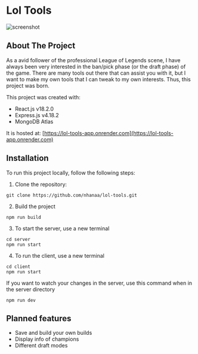 # Lol Tools

![screenshot](https://i.imgur.com/sMl5vpj.png)

## About The Project

As a avid follower of the professional League of Legends scene, I have always
been very interested in the ban/pick phase (or the draft phase) of the game.
There are many tools out there that can assist you with it, but I want to make
my own tools that I can tweak to my own interests. Thus, this project was born.

This project was created with:

- React.js v18.2.0
- Express.js v4.18.2
- MongoDB Atlas

It is hosted at:
[https://lol-tools-app.onrender.com](https://lol-tools-app.onrender.com)

## Installation

To run this project locally, follow the following steps:

1. Clone the repository:

```
git clone https://github.com/nhanaa/lol-tools.git
```

2. Build the project

```
npm run build
```

3. To start the server, use a new terminal

```
cd server
npm run start
```

4. To run the client, use a new terminal

```
cd client
npm run start
```

If you want to watch your changes in the server, use this command when in the server directory

```
npm run dev
```

## Planned features

- Save and build your own builds
- Display info of champions
- Different draft modes
